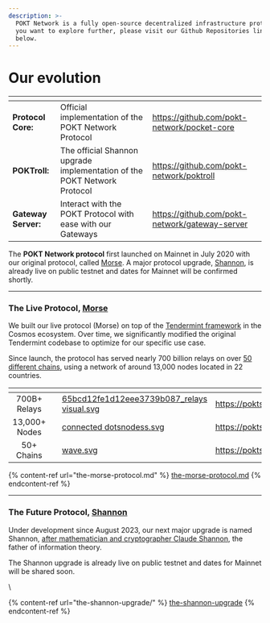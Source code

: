 ```yaml
---
description: >-
  POKT Network is a fully open-source decentralized infrastructure protocol. If
  you want to explore further, please visit our Github Repositories linked
  below.
---
```


# Our evolution

<table data-view="cards"><thead><tr><th></th><th></th><th data-hidden data-card-target data-type="content-ref"></th></tr></thead><tbody><tr><td><strong>Protocol Core:</strong></td><td>Official implementation of the POKT Network Protocol</td><td><a href="https://github.com/pokt-network/pocket-core">https://github.com/pokt-network/pocket-core</a></td></tr><tr><td><strong>POKTroll:</strong></td><td>The official Shannon upgrade implementation of the POKT Network Protocol</td><td><a href="https://github.com/pokt-network/poktroll">https://github.com/pokt-network/poktroll</a></td></tr><tr><td><strong>Gateway Server:</strong></td><td>Interact with the POKT Protocol with ease with our Gateways</td><td><a href="https://github.com/pokt-network/gateway-server">https://github.com/pokt-network/gateway-server</a></td></tr></tbody></table>

The **POKT Network protocol** first launched on Mainnet in July 2020 with our original protocol, called [Morse](the-morse-protocol.md). A major protocol upgrade, [Shannon](the-shannon-upgrade/), is already live on public testnet and dates for Mainnet will be confirmed shortly.

***

### The Live Protocol, [Morse](the-morse-protocol.md)

We built our live protocol (Morse) on top of the [Tendermint framework](https://tendermint.com/) in the Cosmos ecosystem. Over time, we significantly modified the original Tendermint codebase to optimize for our specific use case.

Since launch, the protocol has served nearly 700 billion relays on over [50 different chains](../reference/supported-chains.md), using a network of around 13,000 nodes located in 22 countries.

<table data-view="cards"><thead><tr><th align="center"></th><th></th><th data-hidden data-card-cover data-type="files"></th><th data-hidden data-card-target data-type="content-ref"></th></tr></thead><tbody><tr><td align="center">700B+ Relays</td><td></td><td><a href="../.gitbook/assets/65bcd12fe1d12eee3739b087_relays visual.svg">65bcd12fe1d12eee3739b087_relays visual.svg</a></td><td><a href="https://poktscan.com/">https://poktscan.com/</a></td></tr><tr><td align="center">13,000+ Nodes</td><td></td><td><a href="../.gitbook/assets/connected dotsnodess.svg">connected dotsnodess.svg</a></td><td><a href="https://poktscan.com/">https://poktscan.com/</a></td></tr><tr><td align="center">50+ Chains</td><td></td><td><a href="../.gitbook/assets/wave.svg">wave.svg</a></td><td><a href="https://poktscan.com/">https://poktscan.com/</a></td></tr></tbody></table>

{% content-ref url="the-morse-protocol.md" %}
[the-morse-protocol.md](the-morse-protocol.md)
{% endcontent-ref %}

***

### The Future Protocol, [Shannon](the-shannon-upgrade/)

Under development since August 2023, our next major upgrade is named Shannon, [after mathematician and cryptographer Claude Shannon](https://en.wikipedia.org/wiki/Claude\_Shannon), the father of information theory.

The Shannon upgrade is already live on public testnet and dates for Mainnet will be shared soon.

\


{% content-ref url="the-shannon-upgrade/" %}
[the-shannon-upgrade](the-shannon-upgrade/)
{% endcontent-ref %}
